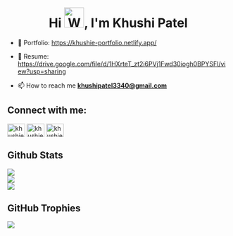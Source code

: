<h1 align="center">Hi <img src="https://raw.githubusercontent.com/nixin72/nixin72/master/wave.gif" 
        alt="Waving hand animated gif"
        height="45"
        width="45"               
        />, I'm Khushi Patel</h1>
<!-- <h3 align="center">A 4th year Computer Engineering student from Charusat University. A passionate frontend developer and a Data Science enthusiast.</h3> -->

<!-- - 🌱 I’m currently learning **MERN Stack** 
  
- 👯 I’m looking for internships to gain as much professional experience as I can 🏢
  
- 🥅 2023 Goals: Contribute more to Open Source projects! 
  
- ⚡ Fun fact: I love to travel and read books 📖 -->
  
- 📌 Portfolio: https://khushie-portfolio.netlify.app/

- 📃 Resume: https://drive.google.com/file/d/1HXrteT_zt2i6PVj1Fwd30iogh0BPYSFl/view?usp=sharing 
  
- 📫 How to reach me **khushipatel3340@gmail.com**

<!-- <h2 align="left">Languages and Tools:</h2>

<p align="left"> <a href="https://getbootstrap.com" target="_blank" rel="noreferrer"> <img src="https://raw.githubusercontent.com/devicons/devicon/master/icons/bootstrap/bootstrap-plain-wordmark.svg" alt="bootstrap" width="40" height="40"/> </a> <a href="https://www.w3schools.com/cpp/" target="_blank" rel="noreferrer"> <img src="https://raw.githubusercontent.com/devicons/devicon/master/icons/cplusplus/cplusplus-original.svg" alt="cplusplus" width="40" height="40"/> </a> <a href="https://www.w3schools.com/css/" target="_blank" rel="noreferrer"> <img src="https://raw.githubusercontent.com/devicons/devicon/master/icons/css3/css3-original-wordmark.svg" alt="css3" width="40" height="40"/> </a> <a href="https://www.djangoproject.com/" target="_blank" rel="noreferrer"> <img src="https://cdn.worldvectorlogo.com/logos/django.svg" alt="django" width="40" height="40"/> </a> <a href="https://firebase.google.com/" target="_blank" rel="noreferrer"> <img src="https://www.vectorlogo.zone/logos/firebase/firebase-icon.svg" alt="firebase" width="40" height="40"/> </a> <a href="https://www.w3.org/html/" target="_blank" rel="noreferrer"> <img src="https://raw.githubusercontent.com/devicons/devicon/master/icons/html5/html5-original-wordmark.svg" alt="html5" width="40" height="40"/> </a> <a href="https://developer.mozilla.org/en-US/docs/Web/JavaScript" target="_blank" rel="noreferrer"> <img src="https://raw.githubusercontent.com/devicons/devicon/master/icons/javascript/javascript-original.svg" alt="javascript" width="40" height="40"/> </a> <a href="https://www.mysql.com/" target="_blank" rel="noreferrer"> <img src="https://raw.githubusercontent.com/devicons/devicon/master/icons/mysql/mysql-original-wordmark.svg" alt="mysql" width="40" height="40"/> </a> <a href="https://opencv.org/" target="_blank" rel="noreferrer"> <img src="https://www.vectorlogo.zone/logos/opencv/opencv-icon.svg" alt="opencv" width="40" height="40"/> </a> <a href="https://www.oracle.com/" target="_blank" rel="noreferrer"> <img src="https://raw.githubusercontent.com/devicons/devicon/master/icons/oracle/oracle-original.svg" alt="oracle" width="40" height="40"/> </a> <a href="https://pandas.pydata.org/" target="_blank" rel="noreferrer"> <img src="https://raw.githubusercontent.com/devicons/devicon/2ae2a900d2f041da66e950e4d48052658d850630/icons/pandas/pandas-original.svg" alt="pandas" width="40" height="40"/> </a> <a href="https://www.python.org" target="_blank" rel="noreferrer"> <img src="https://raw.githubusercontent.com/devicons/devicon/master/icons/python/python-original.svg" alt="python" width="40" height="40"/> </a> <a href="https://pytorch.org/" target="_blank" rel="noreferrer"> <img src="https://www.vectorlogo.zone/logos/pytorch/pytorch-icon.svg" alt="pytorch" width="40" height="40"/> </a> <a href="https://reactjs.org/" target="_blank" rel="noreferrer"> <img src="https://raw.githubusercontent.com/devicons/devicon/master/icons/react/react-original-wordmark.svg" alt="react" width="40" height="40"/> </a> <a href="https://scikit-learn.org/" target="_blank" rel="noreferrer"> <img src="https://upload.wikimedia.org/wikipedia/commons/0/05/Scikit_learn_logo_small.svg" alt="scikit_learn" width="40" height="40"/> </a> <a href="https://tailwindcss.com/" target="_blank" rel="noreferrer"> <img src="https://www.vectorlogo.zone/logos/tailwindcss/tailwindcss-icon.svg" alt="tailwind" width="40" height="40"/> </a> <a href="https://www.tensorflow.org" target="_blank" rel="noreferrer"> <img src="https://www.vectorlogo.zone/logos/tensorflow/tensorflow-icon.svg" alt="tensorflow" width="40" height="40"/> </a> </p> -->

<h2 align="left">Connect with me:</h2>

<p align="left">
<a href="https://twitter.com/khushie45" target="blank"><img align="center" src="https://raw.githubusercontent.com/rahuldkjain/github-profile-readme-generator/master/src/images/icons/Social/twitter.svg" alt="khushie45" height="30" width="40" /></a>
<a href="https://linkedin.com/in/khushie45" target="blank"><img align="center" src="https://raw.githubusercontent.com/rahuldkjain/github-profile-readme-generator/master/src/images/icons/Social/linked-in-alt.svg" alt="khushie45" height="30" width="40" /></a>
<!-- <a href="https://kaggle.com/khushie45" target="blank"><img align="center" src="https://raw.githubusercontent.com/rahuldkjain/github-profile-readme-generator/master/src/images/icons/Social/kaggle.svg" alt="khushie45" height="30" width="40" /></a> -->
<a href="https://www.leetcode.com/khushie45" target="blank"><img align="center" src="https://raw.githubusercontent.com/rahuldkjain/github-profile-readme-generator/master/src/images/icons/Social/leet-code.svg" alt="khushie45" height="30" width="40" /></a>
</p>
 
<h2 align="left">Github Stats</h2>

![](https://github-readme-stats.vercel.app/api?username=khushie45&theme=radical&hide_border=false&include_all_commits=false&count_private=false) <br/>
![](https://github-readme-streak-stats.herokuapp.com/?user=khushie45&theme=radical&hide_border=false) <br/>
![](https://github-readme-stats.vercel.app/api/top-langs/?username=khushie45&theme=radical&hide_border=false&include_all_commits=false&count_private=false&layout=compact)

<h2 align="left">GitHub Trophies</h2>

![](https://github-profile-trophy.vercel.app/?username=khushie45&theme=radical&no-frame=false&no-bg=false&margin-w=4)

<!-- <p><img align="left" src="https://github-readme-stats.vercel.app/api/top-langs?username=khushie45&show_icons=true&locale=en&layout=compact" alt="khushie45" /></p>

<p>&nbsp;<img align="center" src="https://github-readme-stats.vercel.app/api?username=khushie45&show_icons=true&locale=en" alt="khushie45" /></p>

<p><img align="center" src="https://github-readme-streak-stats.herokuapp.com/?user=khushie45&" alt="khushie45" /></p> -->

